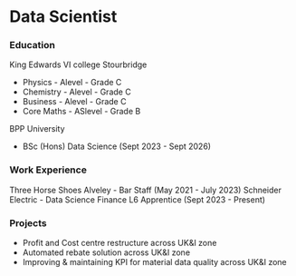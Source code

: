 # Data Scientist

### Education
King Edwards VI college Stourbridge
* Physics - Alevel - Grade C
* Chemistry - Alevel - Grade C
* Business - Alevel - Grade C
* Core Maths - ASlevel - Grade B

BPP University
* BSc (Hons) Data Science (Sept 2023 - Sept 2026)

### Work Experience
Three Horse Shoes Alveley - Bar Staff (May 2021 - July 2023)
Schneider Electric - Data Science Finance L6 Apprentice (Sept 2023 - Present)

### Projects
* Profit and Cost centre restructure across UK&I zone
* Automated rebate solution across UK&I zone
* Improving & maintaining KPI for material data quality across UK&I zone







